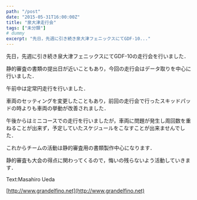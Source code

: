 ```yaml
---
path: "/post"
date: "2015-05-31T16:00:00Z"
title: "泉大津走行会"
tags: ["未分類"]
# dummy
excerpt: "先日，先週に引き続き泉大津フェニックスにてGDF-10..."
---
```




[](31-1.jpg)

先日，先週に引き続き泉大津フェニックスにてGDF-10の走行会を行いました．

静的審査の書類の提出日が近いこともあり，今回の走行会はデータ取りを中心に行いました．

午前中は定常円走行を行いました．

車両のセッティングを変更したこともあり，前回の走行会で行ったスキッドパッドの時よりも車両の挙動が改善されました．

午後からはミニコースでの走行を行いましたが，車両に問題が発生し周回数を重ねることが出来ず，予定していたスケジュールをこなすことが出来ませんでした．

これからチームの活動は静的審査用の書類製作中心になります．

静的審査も大会の得点に関わってくるので，悔いの残らないよう活動していきます．

Text:Masahiro Ueda

[http://www.grandelfino.net](http://www.grandelfino.net)


